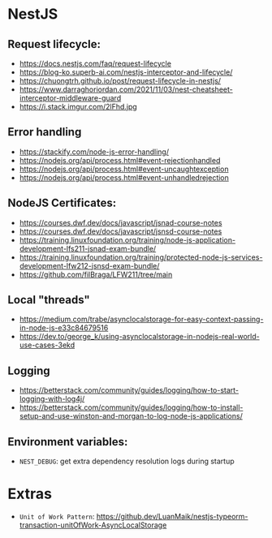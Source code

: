 # NestJS

## Request lifecycle:

- https://docs.nestjs.com/faq/request-lifecycle
- https://blog-ko.superb-ai.com/nestjs-interceptor-and-lifecycle/
- https://chuongtrh.github.io/post/request-lifecycle-in-nestjs/
- https://www.darraghoriordan.com/2021/11/03/nest-cheatsheet-interceptor-middleware-guard
- https://i.stack.imgur.com/2lFhd.jpg

## Error handling

- https://stackify.com/node-js-error-handling/
- https://nodejs.org/api/process.html#event-rejectionhandled
- https://nodejs.org/api/process.html#event-uncaughtexception
- https://nodejs.org/api/process.html#event-unhandledrejection

## NodeJS Certificates:

- https://courses.dwf.dev/docs/javascript/jsnad-course-notes
- https://courses.dwf.dev/docs/javascript/jsnsd-course-notes
- https://training.linuxfoundation.org/training/node-js-application-development-lfs211-jsnad-exam-bundle/
- https://training.linuxfoundation.org/training/protected-node-js-services-development-lfw212-jsnsd-exam-bundle/
- https://github.com/filBraga/LFW211/tree/main

## Local "threads"

- https://medium.com/trabe/asynclocalstorage-for-easy-context-passing-in-node-js-e33c84679516
- https://dev.to/george_k/using-asynclocalstorage-in-nodejs-real-world-use-cases-3ekd

## Logging

- https://betterstack.com/community/guides/logging/how-to-start-logging-with-log4j/
- https://betterstack.com/community/guides/logging/how-to-install-setup-and-use-winston-and-morgan-to-log-node-js-applications/

## Environment variables:

- `NEST_DEBUG`: get extra dependency resolution logs during startup

# Extras

- `Unit of Work Pattern`: https://github.dev/LuanMaik/nestjs-typeorm-transaction-unitOfWork-AsyncLocalStorage
